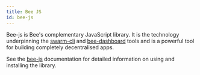 ```yaml
---
title: Bee JS
id: bee-js
---
```


Bee-js is Bee's complementary JavaScript library. It is the technology underpinning the [swarm-cli](/docs/bee/working-with-bee/swarm-cli) and [bee-dashboard](/docs/bee/working-with-bee/bee-dashboard) tools and is a powerful tool for building completely decentralised apps.

See the [bee-js](https://bee-js.ethswarm.org/) documentation for detailed information on using and installing the library.

<!-- ## How to Use bee-js

Bee-js is a versatile piece of software that can be used in many ways! Here's some ideas to get you started. Share what you've come up with and get help in the

### Store Your Javascript's Data in Swarm


### Develop Apps to Help Bee Users


### Using Bee-js with Bee Proxy Mode


### Using Bee-js With Gateway Proxy
 -->

